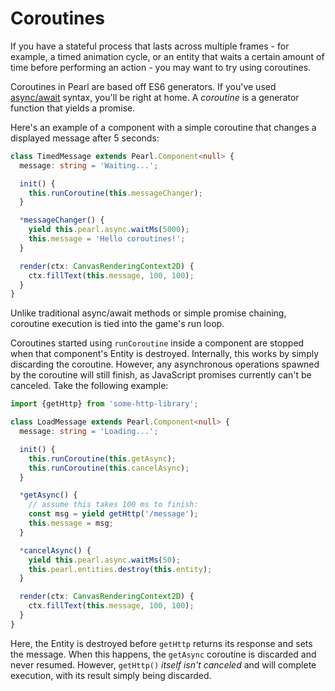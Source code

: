 # Coroutines

If you have a stateful process that lasts across multiple frames - for example, a timed animation cycle, or an entity that waits a certain amount of time before performing an action - you may want to try using coroutines.

Coroutines in Pearl are based off ES6 generators. If you've used [async/await](https://ponyfoo.com/articles/understanding-javascript-async-await) syntax, you'll be right at home. A _coroutine_ is a generator function that yields a promise.

Here's an example of a component with a simple coroutine that changes a displayed message after 5 seconds:

```typescript
class TimedMessage extends Pearl.Component<null> {
  message: string = 'Waiting...';

  init() {
    this.runCoroutine(this.messageChanger);
  }

  *messageChanger() {
    yield this.pearl.async.waitMs(5000);
    this.message = 'Hello coroutines!';
  }

  render(ctx: CanvasRenderingContext2D) {
    ctx.fillText(this.message, 100, 100);
  }
}
```

Unlike traditional async/await methods or simple promise chaining, coroutine execution is tied into the game's run loop.

Coroutines started using `runCoroutine` inside a component are stopped when that component's Entity is destroyed. Internally, this works by simply discarding the coroutine. However, any asynchronous operations spawned by the coroutine will still finish, as JavaScript promises currently can't be canceled. Take the following example:

```typescript
import {getHttp} from 'some-http-library';

class LoadMessage extends Pearl.Component<null> {
  message: string = 'Loading...';

  init() {
    this.runCoroutine(this.getAsync);
    this.runCoroutine(this.cancelAsync);
  }

  *getAsync() {
    // assume this takes 100 ms to finish:
    const msg = yield getHttp('/message');
    this.message = msg;
  }

  *cancelAsync() {
    yield this.pearl.async.waitMs(50);
    this.pearl.entities.destroy(this.entity);
  }

  render(ctx: CanvasRenderingContext2D) {
    ctx.fillText(this.message, 100, 100);
  }
}
```

Here, the Entity is destroyed before `getHttp` returns its response and sets the message. When this happens, the `getAsync` coroutine is discarded and never resumed. However, `getHttp()` _itself isn't canceled_ and will complete execution, with its result simply being discarded.

